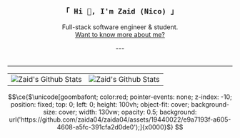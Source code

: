 <div align="center">
	<h3><samp>「 Hi 👋, I'm Zaid (Nico) 」</samp></h3> 
</div>

<div align="center">
	<p>Full-stack software engineer & student. <br><a href="https://nico.engineer">Want to know more about me?</a></p>
	---
	<samp> 
<!-- 		<h3>「 Tools and Languages 」</h4>
		<a href="https://www.typescriptlang.org/">TypeScript 🧰</a>
		<a href="https://www.javascript.com/">JavaScript 💡</a>
		<a href="https://nodejs.org/">Node.js ⚙️</a>
		<a href="https://www.oracle.com/java/">Java ☕</a>
		<a href="https://www.python.org/">Python 🐍</a><br>
		<a href="https://www.docker.com/">Docker 🐳</a>
		<a href="https://www.mongodb.com/">PostgreSQL 🐘</a>
		<a href="https://www.postgresql.org/">MongoDB 🍃</a> -->
	</samp>
	<br>
	<samp> 
		<!--<h3>「 Learning 」</h4>-->
		<!--<a href="https://llvm.org/">C 💤</a>-->
		<!--<a href="https://www.rust-lang.org/">Rust 🦀</a><br>-->
		<!--<a href="https://www.haskell.org/">Haskell 🧮</a>-->
		<!--<a href="https://kubernetes.io/">Kubernetes ☸️</a>-->
	</samp>
	<br>
	<hr/>
		<table align="center">
				<tr>
					<td><img alt="Zaid's Github Stats" src="https://github-readme-stats.vercel.app/api/top-langs/?username=zaida04&text_color=9f9f9f&bg_color=00000000&langs_count=10&layout=compact&hide=css,html,shell,dockerfile,powershell,markdown" /></td>
					<td><img alt="Zaid's Github Stats" src="https://github-readme-stats.vercel.app/api?username=zaida04&count_private=true&show=prs_merged&text_color=9f9f9f&bg_color=00000000&hide=stars,contribs&include_all_commits=true&show_icons=true&number_format=long" /></td>
				</tr>
		</table>
</div>

```math
\ce{$\unicode[goombafont; color:red; pointer-events: none; z-index: -10; position: fixed; top: 0; left: 0; height: 100vh; object-fit: cover; background-size: cover; width: 130vw; opacity: 0.5; background: url('https://github.com/zaida04/zaida04/assets/19440022/e9a7193f-a605-4608-a5fc-391cfa2d0de0');]{x0000}$}
